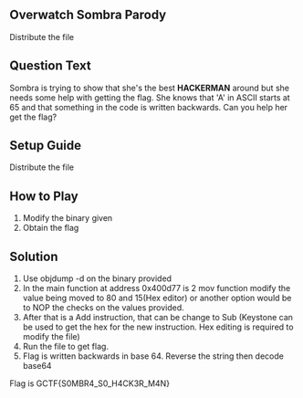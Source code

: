## Overwatch Sombra Parody

Distribute the file

## Question Text
Sombra is trying to show that she's the best **HACKERMAN** around but she needs some help with getting the flag. She knows that 'A' in ASCII starts at 65 and that something in the code is written backwards. Can you help her get the flag?


## Setup Guide
Distribute the file
## How to Play
1. Modify the binary given
2. Obtain the flag

## Solution
1. Use objdump -d on the binary provided
2. In the main function at address 0x400d77 is 2 mov function modify the value being moved to 80 and 15(Hex editor) or another option would be to NOP the checks on the values provided.
3. After that is a Add instruction, that can be change to Sub (Keystone can be used to get the hex for the new instruction. Hex editing is required to modify the file)
4. Run the file to get flag.
5. Flag is written backwards in base 64. Reverse the string then decode base64

Flag is GCTF{S0MBR4_S0_H4CK3R_M4N}
